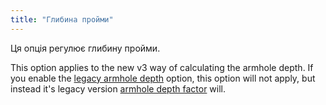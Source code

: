 ```yaml
---
title: "Глибина пройми"
---
```


Ця опція регулює глибину пройми.

This option applies to the new v3 way of calculating the armhole depth. If you enable the [legacy armhole depth](/docs/designs/carlita/options/legacyarmholedepth) option, this option will not apply, but instead it's legacy version [armhole depth factor](/docs/designs/carlita/options/armholedepthfactor) will.

